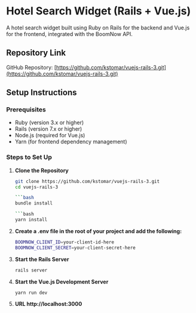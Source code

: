 # Hotel Search Widget (Rails + Vue.js)

A hotel search widget built using Ruby on Rails for the backend and Vue.js for the frontend, integrated with the BoomNow API.

## Repository Link

GitHub Repository: [https://github.com/kstomar/vuejs-rails-3.git](https://github.com/kstomar/vuejs-rails-3.git)

## Setup Instructions

### Prerequisites

- Ruby (version 3.x or higher)
- Rails (version 7.x or higher)
- Node.js (required for Vue.js)
- Yarn (for frontend dependency management)

### Steps to Set Up

1. **Clone the Repository**

   ```bash
   git clone https://github.com/kstomar/vuejs-rails-3.git
   cd vuejs-rails-3

   ```bash
   bundle install

   ```bash
   yarn install

2. **Create a .env file in the root of your project and add the following:**   

   ```bash
   BOOMNOW_CLIENT_ID=your-client-id-here
   BOOMNOW_CLIENT_SECRET=your-client-secret-here


3. **Start the Rails Server**

   ```bash
   rails server

4. **Start the Vue.js Development Server**

    ```bash
    yarn run dev

4. **URL http://localhost:3000**

 


